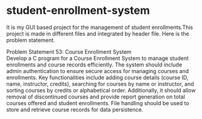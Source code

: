 # student-enrollment-system
It is my GUI based project for the management of student enrollments.This project is made in different files and integrated by header file. Here is the problem statement.

Problem Statement 53: Course Enrollment System  
Develop a C program for a Course Enrollment System to manage student enrollments and 
course records efficiently. The system should include admin authentication to ensure secure 
access for managing courses and enrollments. Key functionalities include adding course details 
(course ID, name, instructor, credits), searching for courses by name or instructor, and sorting 
courses by credits or alphabetical order. Additionally, it should allow removal of discontinued 
courses and provide report generation on total courses offered and student enrollments. File 
handling should be used to store and retrieve course records for data persistence. 

